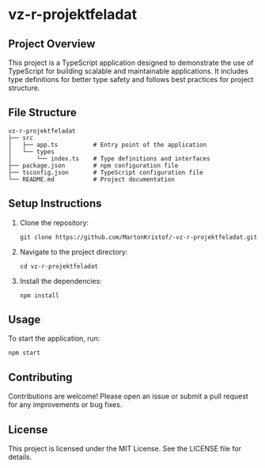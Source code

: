 # vz-r-projektfeladat

## Project Overview
This project is a TypeScript application designed to demonstrate the use of TypeScript for building scalable and maintainable applications. It includes type definitions for better type safety and follows best practices for project structure.

## File Structure
```
vz-r-projektfeladat
├── src
│   ├── app.ts          # Entry point of the application
│   └── types
│       └── index.ts    # Type definitions and interfaces
├── package.json        # npm configuration file
├── tsconfig.json       # TypeScript configuration file
└── README.md           # Project documentation
```

## Setup Instructions
1. Clone the repository:
   ```
   git clone https://github.com/MartonKristof/-vz-r-projektfeladat.git
   ```
2. Navigate to the project directory:
   ```
   cd vz-r-projektfeladat
   ```
3. Install the dependencies:
   ```
   npm install
   ```

## Usage
To start the application, run:
```
npm start
```

## Contributing
Contributions are welcome! Please open an issue or submit a pull request for any improvements or bug fixes.

## License
This project is licensed under the MIT License. See the LICENSE file for details.